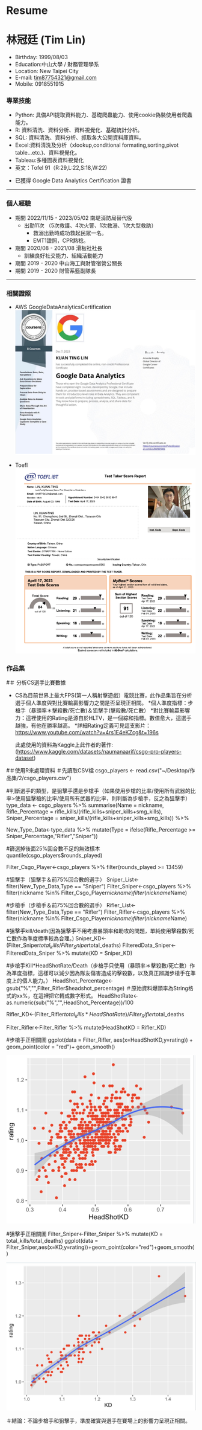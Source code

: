 # Resume
# 林冠廷 (Tim Lin) 
- Birthday: 1999/08/03
- Education:中山大學 / 財務管理學系
- Location: New Taipei City
- E-mail: tim87754321@gmail.com
- Mobile: 0918551915

### 專業技能
- Python: 具備API提取資料能力、基礎爬蟲能力、使用cookie偽裝使用者爬蟲能力。
- R: 資料清洗、資料分析、資料視覺化、基礎統計分析。
- SQL: 資料清洗、資料分析、抓取各大公開資料庫資料。
- Excel:資料清洗及分析（xlookup,conditional formating,sorting,pivot table...etc.)、資料視覺化。
- Tableau:多種圖表資料視覺化
- 英文：Tofel 91（R:29,L:22,S:18,W:22)

* 已獲得 Google Data Analytics Certification 證書
<hr>

### 個人經驗 
-  期間 2022/11/15 - 2023/05/02 南堤消防局替代役 <BR>
   * 出勤11次 （5次救護、4次火警、1次救溺、1次大型救助）
      * 救溺出勤時成功救起民眾一名。
      * EMT1證照，CPR熟稔。
-  期間 2020/08 - 2021/08 滑板社社長<BR>
   * 訓練良好社交能力、組織活動能力
-  期間 2019 - 2020 中山海工與財管宿營公關長<BR>
-  期間 2019 - 2020 財管系籃副隊長<BR>
<hr>
   
### 相關證照
 - AWS GoogleDataAnalyticsCertification <BR>
 ![Image Alt text](https://github.com/KuanTimLin/images/blob/main/GoogleDataAnalytics.jpg)

 - Toefl <BR>
 ![Image Alt text](https://github.com/KuanTimLin/images/blob/main/托福PNG.png)
   

### 作品集 
 #＃ 分析CS選手比賽數據
 - CS為目前世界上最大FPS(第一人稱射擊遊戲）電競比賽，此作品集旨在分析選手個人準度與對比賽輸贏影響力之間是否呈現正相關。
    *個人準度指標：步槍手（暴頭率＊擊殺數/死亡數)＆狙擊手(擊殺數/死亡數）
    *對比賽輸贏影響力：這裡使用的Rating是源自於HLTV，是一個綜和指標。數值愈大，這選手越強，有他在勝率越高。
    *詳細Rating定義可見這支影片：https://www.youtube.com/watch?v=4rs1E4eKZcg&t=196s
   
   此處使用的資料為Kaggle上此作者的著作:(https://www.kaggle.com/datasets/naumanaarif/csgo-pro-players-dataset)
   
#＃使用R來處理資料
＃先讀取CSV檔
csgo_players <- read.csv("~/Desktop/作品集/2/csgo_players.csv")

#判斷選手的類型，是狙擊手還是步槍手（如果使用步槍的比率/使用所有武器的比率>使用狙擊槍的比率/使用所有武器的比率，則判斷為步槍手，反之為狙擊手）
type_data <- csgo_players %>% 
  summarise(Name = nickname,
            Rifle_Percentage = rifle_kills/(rifle_kills+sniper_kills+smg_kills),
            Sniper_Percentage = sniper_kills/(rifle_kills+sniper_kills+smg_kills)) %>% 

New_Type_Data<-type_data %>% 
  mutate(Type = ifelse(Rifle_Percentage >= Sniper_Percentage,"Rifler","Sniper")) 

#篩選掉後面25%回合數不足的無效樣本
quantile(csgo_players$rounds_played)

Filter_Csgo_Player<-csgo_players %>% 
  filter(rounds_played >= 13459)

#狙擊手（狙擊手＆前75%回合數的選手）
Sniper_List<-filter(New_Type_Data,Type == "Sniper")
Filter_Sniper<-csgo_players %>% 
  filter(nickname %in% Filter_Csgo_Player$nickname) %>% 
  filter(nickname %in% Sniper_List$Name)

#步槍手（步槍手＆前75%回合數的選手）
Rifler_List<-filter(New_Type_Data,Type == "Rifler")
Filter_Rifler<-csgo_players %>% 
  filter(nickname %in% Filter_Csgo_Player$nickname) %>% 
  filter(nickname %in% Rifler_List$Name)

#狙擊手kill/death(因為狙擊手不用考慮暴頭率和助攻的問題，單純使用擊殺數/死亡數作為準度標準較為合理。)
Sniper_KD<-(Filter_Sniper$total_kills / Filter_Sniper$total_deaths)
FilteredData_Sniper<-FilteredData_Sniper %>% 
  mutate(KD = Sniper_KD)

#步槍手Kill*HeadShotRate/Death（步槍手只使用（暴頭率＊擊殺數/死亡數）作為準度指標，這樣可以減少因為隊友傷害造成的擊殺數，以及真正辨識步槍手在準度上的個人能力。）
HeadShot_Percentage<-gsub("%","",Filter_Rifler$headshot_percentage) ＃原始資料爆頭率為String格式的xx%，在這裡把它轉成數字形式。
HeadShotRate<-as.numeric(sub("%","",HeadShot_Percentage))/100

Rifler_KD<-(Filter_Rifler$total_kills * HeadShotRate)/Filter_Rifler$total_deaths

Filter_Rifler<-Filter_Rifler %>% 
  mutate(HeadShotKD = Rifler_KD)
  
#步槍手正相關圖
ggplot(data = Filter_Rifler, aes(x=HeadShotKD,y=rating)) + geom_point(color = "red")+ geom_smooth()

![Image Alt text](https://github.com/KuanTimLin/images/blob/main/步槍手.JPG)

#狙擊手正相關圖
Filter_Sniper<-Filter_Sniper %>% 
  mutate(KD = total_kills/total_deaths)
ggplot(data = Filter_Sniper,aes(x=KD,y=rating))+geom_point(color="red")+geom_smooth()

![Image Alt text](https://github.com/KuanTimLin/images/blob/main/狙擊手.JPG)

＃結論：不論步槍手和狙擊手，準度確實與選手在賽場上的影響力呈現正相關。


      

 
